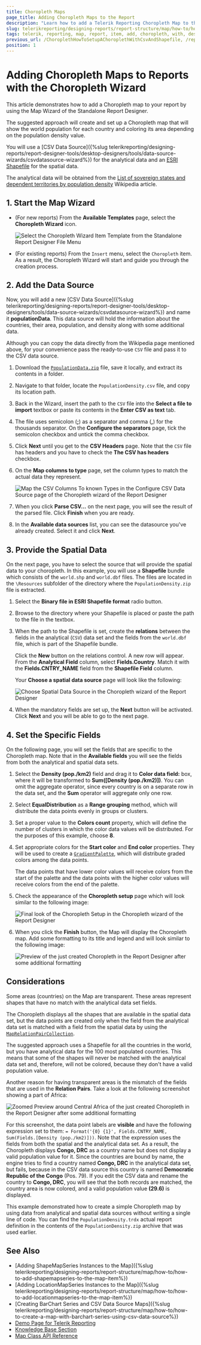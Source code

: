 ```yaml
---
title: Choropleth Maps
page_title: Adding Choropleth Maps to the Report
description: "Learn how to add a Telerik Reporting Choropleth Map to the report when using the Choropleth Wizard of the Telerik Report Designers."
slug: telerikreporting/designing-reports/report-structure/map/how-to/how-to-setup-a-choropleth-using-the-map-wizard
tags: telerik, reporting, map, report, item, add, choropleth, with, designers, wizard
previous_url: /ChoroplethHowToSetupAChoroplethWithCsvAndShapefile, /report-items/map/how-to/how-to-setup-a-choropleth-using-the-map-wizard, /knowledge-base/map-add-choropleth-with-map-wizard-to-reports
position: 1
---
```


# Adding Choropleth Maps to Reports with the Choropleth Wizard

This article demonstrates how to add a Choropleth map to your report by using the Map Wizard of the Standalone Report Designer.

The suggested approach will create and set up a Choropleth map that will show the world population for each country and coloring its area depending on the population density value.

You will use a [CSV Data Source]({%slug telerikreporting/designing-reports/report-designer-tools/desktop-designers/tools/data-source-wizards/csvdatasource-wizard%}) for the analytical data and an [ESRI Shapefile](http://en.wikipedia.org/wiki/Shapefile) for the spatial data.

The analytical data will be obtained from the [List of sovereign states and dependent territories by population density](http://en.wikipedia.org/wiki/List_of_sovereign_states_and_dependent_territories_by_population_density) Wikipedia article.

## 1. Start the Map Wizard

+ (For new reports) From the __Available Templates__ page, select the __Choropleth Wizard__ icon.

	![Select the Choropleth Wizard Item Template from the Standalone Report Designer File Menu](images/Choropleth_HowToSimple_SelectChoroplethWizard.png)

+ (For existing reports) From the `Insert` menu, select the `Choropleth` item. As a result, the Choropleth Wizard will start and guide you through the creation process.

## 2. Add the Data Source 

Now, you will add a new [CSV Data Source]({%slug telerikreporting/designing-reports/report-designer-tools/desktop-designers/tools/data-source-wizards/csvdatasource-wizard%}) and name it __populationData__. This data source will hold the information about the countries, their area, population, and density along with some additional data.

Although you can copy the data directly from the Wikipedia page mentioned above, for your convenience pass the ready-to-use `CSV` file and pass it to the CSV data source.

1. Download the [`PopulationData.zip`](https://github.com/telerik/reporting-docs/raw/master/knowledge-base/resources/PopulationDensity.zip) file, save it locally, and extract its contents in a folder.
1. Navigate to that folder, locate the `PopulationDensity.csv` file, and copy its location path.
1. Back in the Wizard, insert the path to the `CSV` file into the **Select a file to import** textbox or paste its contents in the __Enter CSV as text__ tab.
1. The file uses semicolon (__;__) as a separator and comma (__,__) for the thousands separator. On the __Configure the separators__ page, tick the semicolon checkbox and untick the comma checkbox.
1. Click __Next__ until you get to the __CSV Headers__ page. Note that the `CSV` file has headers and you have to check the **The CSV has headers** checkbox.
1. On the __Map columns to type__ page, set the column types to match the actual data they represent.

	![Map the CSV Columns To known Types in the Configure CSV Data Source page of the Choropleth wizard of the Report Designer](images/Choropleth_HowToSimple_CSV_MapColumnsToType.png)

1. When you click __Parse CSV...__ on the next page, you will see the result of the parsed file. Click __Finish__ when you are ready.
1. In the **Available data sources** list, you can see the datasource you've already created. Select it and click __Next__.

## 3. Provide the Spatial Data

On the next page, you have to select the source that will provide the spatial data to your choropleth. In this example, you will use a **Shapefile** bundle which consists of the `world.shp` and `world.dbf` files. The files are located in the `\Resources` subfolder of the directory where the `PopulationDensity.zip` file is extracted.

1. Select the __Binary file in ESRI Shapefile format__ radio button.
1. Browse to the directory where your Shapefile is placed or paste the path to the file in the textbox.
1. When the path to the Shapefile is set, create the __relations__ between the fields in the analytical (`CSV`) data set and the fields from the `world.dbf` file, which is part of the Shapefile bundle.

	Click the __New__ button on the relations control. A new row will appear. From the __Analytical Field__ column, select **Fields.Country**. Match it with the **Fields.CNTRY_NAME** field from the __Shapefile Field__ column.

	Your __Choose a spatial data source__ page will look like the following:

	![Choose Spatial Data Source in the Choropleth wizard of the Report Designer](images/Choropleth_HowToSimple_ChooseSpatialDataSource.png)

1. When the mandatory fields are set up, the __Next__ button will be activated. Click **Next** and you will be able to go to the next page.

## 4. Set the Specific Fields

On the following page, you will set the fields that are specific to the Choropleth map. Note that in the **Available fields** you will see the fields from both the analytical and spatial data sets.

1. Select the __Density (pop./km2)__ field and drag it to **Color data field:** box, where it will be transformed to __Sum([Density (pop./km2)])__. You can omit the aggregate operator, since every country is on a separate row in the data set, and the __Sum__ operator will aggregate only one row.
1. Select __EqualDistribution__ as a **Range grouping** method, which will distribute the data points evenly in groups or clusters.
1. Set a proper value to the **Colors count** property, which will define the number of clusters in which the color data values will be distributed. For the purposes of this example, choose __8__.
1. Set appropriate colors for the **Start color** and **End color** properties. They will be used to create a [`GradientPalette`](/api/Telerik.Reporting.Drawing.GradientPalette), which will distribute graded colors among the data points.

	The data points that have lower color values will receive colors from the start of the palette and the data points with the higher color values will receive colors from the end of the palette.

1. Check the appearance of the __Choropleth setup__ page which will look similar to the following image:

	![Final look of the Choropleth Setup in the Choropleth wizard of the Report Designer](images/Choropleth_HowToSimple_ChoroplethSetup.png)

1. When you click the __Finish__ button, the Map will display the Choropleth map. Add some formatting to its title and legend and will look similar to the following image:

	![Preview of the just created Choropleth in the Report Designer after some additional formatting](images/Choropleth_HowToSimple_Layout1.png)

## Considerations

Some areas (countries) on the Map are transparent. These areas represent shapes that have no match with the analytical data set fields.

The Choropleth displays all the shapes that are available in the spatial data set, but the data points are created only when the field from the analytical data set is matched with a field from the spatial data by using the [`MapRelationPairCollection`](/api/Telerik.Reporting.MapRelationPairCollection).

The suggested approach uses a Shapefile for all the countries in the world, but you have analytical data for the 100 most populated countries. This means that some of the shapes will never be matched with the analytical data set and, therefore, will not be colored, because they don't have a valid population value.

Another reason for having transparent areas is the mismatch of the fields that are used in the __Relation Pairs__. Take a look at the following screenshot showing a part of Africa:

![Zoomed Preview around Central Africa of the just created Choropleth in the Report Designer after some additional formatting](images/Choropleth_HowToSimple_Layout2.png)

For this screenshot, the data point labels are __visible__ and have the following expression set to them: `= Format('{0} {1}', Fields.CNTRY_NAME, Sum(Fields.[Density (pop./km2)]))`. Note that the expression uses the fields from both the spatial and the analytical data set. As a result, the Choropleth displays __Congo, DRC__ as a country name but does not display a valid population value for it. Since the countries are bound by name, the engine tries to find a country named __Congo, DRC__ in the analytical data set, but fails, because in the CSV data source this country is named __Democratic Republic of the Congo__ (Pos. 79). If you edit the CSV data and rename the country to __Congo, DRC__, you will see that the both records are matched, the country area is now colored, and a valid population value __(29.6)__ is displayed.

This example demonstrated how to create a simple Choropleth map by using data from analytical and spatial data sources without writing a single line of code. You can find the `PopulationDensity.trdx` actual report definition in the contents of the `PopulationDensity.zip` archive that was used earlier.

## See Also

* [Adding ShapeMapSeries Instances to the Map]({%slug telerikreporting/designing-reports/report-structure/map/how-to/how-to-add-shapemapseries-to-the-map-item%})
* [Adding LocationMapSeries Instances to the Map]({%slug telerikreporting/designing-reports/report-structure/map/how-to/how-to-add-locationmapseries-to-the-map-item%})
* [Creating BarChart Series and CSV Data Source Maps]({%slug telerikreporting/designing-reports/report-structure/map/how-to/how-to-create-a-map-with-barchart-series-using-csv-data-source%})
* [Demo Page for Telerik Reporting](https://demos.telerik.com/reporting)
* [Knowledge Base Section](/knowledge-base)
* [Map Class API Reference](/api/telerik.reporting.map)
